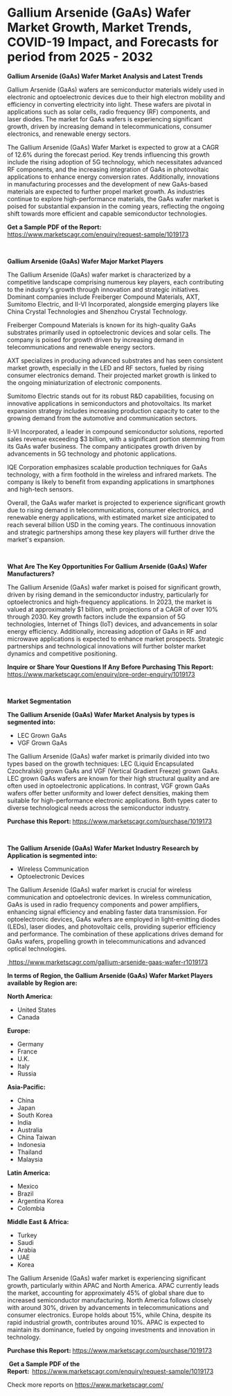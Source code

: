 <p><h1>Gallium Arsenide (GaAs) Wafer Market Growth, Market Trends, COVID-19 Impact, and Forecasts for period from 2025 - 2032</h1></p><p><strong>Gallium Arsenide (GaAs) Wafer Market Analysis and Latest Trends</strong></p>
<p><p>Gallium Arsenide (GaAs) wafers are semiconductor materials widely used in electronic and optoelectronic devices due to their high electron mobility and efficiency in converting electricity into light. These wafers are pivotal in applications such as solar cells, radio frequency (RF) components, and laser diodes. The market for GaAs wafers is experiencing significant growth, driven by increasing demand in telecommunications, consumer electronics, and renewable energy sectors.</p><p>The Gallium Arsenide (GaAs) Wafer Market is expected to grow at a CAGR of 12.6% during the forecast period. Key trends influencing this growth include the rising adoption of 5G technology, which necessitates advanced RF components, and the increasing integration of GaAs in photovoltaic applications to enhance energy conversion rates. Additionally, innovations in manufacturing processes and the development of new GaAs-based materials are expected to further propel market growth. As industries continue to explore high-performance materials, the GaAs wafer market is poised for substantial expansion in the coming years, reflecting the ongoing shift towards more efficient and capable semiconductor technologies.</p></p>
<p><strong>Get a Sample PDF of the Report:&nbsp;</strong> <a href="https://www.marketscagr.com/enquiry/request-sample/1019173?utm_campaign=3263&utm_medium=2&utm_source=Github&utm_content=ia&utm_term=21032025&utm_id=gallium-arsenide-gaas-wafer">https://www.marketscagr.com/enquiry/request-sample/1019173</a></p>
<p>&nbsp;</p>
<p><strong>Gallium Arsenide (GaAs) Wafer Major Market Players</strong></p>
<p><p>The Gallium Arsenide (GaAs) wafer market is characterized by a competitive landscape comprising numerous key players, each contributing to the industry's growth through innovation and strategic initiatives. Dominant companies include Freiberger Compound Materials, AXT, Sumitomo Electric, and II-VI Incorporated, alongside emerging players like China Crystal Technologies and Shenzhou Crystal Technology.</p><p>Freiberger Compound Materials is known for its high-quality GaAs substrates primarily used in optoelectronic devices and solar cells. The company is poised for growth driven by increasing demand in telecommunications and renewable energy sectors.</p><p>AXT specializes in producing advanced substrates and has seen consistent market growth, especially in the LED and RF sectors, fueled by rising consumer electronics demand. Their projected market growth is linked to the ongoing miniaturization of electronic components.</p><p>Sumitomo Electric stands out for its robust R&D capabilities, focusing on innovative applications in semiconductors and photovoltaics. Its market expansion strategy includes increasing production capacity to cater to the growing demand from the automotive and communication sectors.</p><p>II-VI Incorporated, a leader in compound semiconductor solutions, reported sales revenue exceeding $3 billion, with a significant portion stemming from its GaAs wafer business. The company anticipates growth driven by advancements in 5G technology and photonic applications.</p><p>IQE Corporation emphasizes scalable production techniques for GaAs technology, with a firm foothold in the wireless and infrared markets. The company is likely to benefit from expanding applications in smartphones and high-tech sensors.</p><p>Overall, the GaAs wafer market is projected to experience significant growth due to rising demand in telecommunications, consumer electronics, and renewable energy applications, with estimated market size anticipated to reach several billion USD in the coming years. The continuous innovation and strategic partnerships among these key players will further drive the market's expansion.</p></p>
<p>&nbsp;</p>
<p><strong>What Are The Key Opportunities For Gallium Arsenide (GaAs) Wafer Manufacturers?</strong></p>
<p><p>The Gallium Arsenide (GaAs) wafer market is poised for significant growth, driven by rising demand in the semiconductor industry, particularly for optoelectronics and high-frequency applications. In 2023, the market is valued at approximately $1 billion, with projections of a CAGR of over 10% through 2030. Key growth factors include the expansion of 5G technologies, Internet of Things (IoT) devices, and advancements in solar energy efficiency. Additionally, increasing adoption of GaAs in RF and microwave applications is expected to enhance market prospects. Strategic partnerships and technological innovations will further bolster market dynamics and competitive positioning.</p></p>
<p><strong>Inquire or Share Your Questions If Any Before Purchasing This Report:</strong> <a href="https://www.marketscagr.com/enquiry/pre-order-enquiry/1019173?utm_campaign=3263&utm_medium=2&utm_source=Github&utm_content=ia&utm_term=21032025&utm_id=gallium-arsenide-gaas-wafer">https://www.marketscagr.com/enquiry/pre-order-enquiry/1019173</a></p>
<p>&nbsp;</p>
<p><strong>Market Segmentation</strong></p>
<p><strong>The Gallium Arsenide (GaAs) Wafer Market Analysis by types is segmented into:</strong></p>
<p><ul><li>LEC Grown GaAs</li><li>VGF Grown GaAs</li></ul></p>
<p><p>The Gallium Arsenide (GaAs) wafer market is primarily divided into two types based on the growth techniques: LEC (Liquid Encapsulated Czochralski) grown GaAs and VGF (Vertical Gradient Freeze) grown GaAs. LEC grown GaAs wafers are known for their high structural quality and are often used in optoelectronic applications. In contrast, VGF grown GaAs wafers offer better uniformity and lower defect densities, making them suitable for high-performance electronic applications. Both types cater to diverse technological needs across the semiconductor industry.</p></p>
<p><strong>Purchase this Report:&nbsp;</strong><a href="https://www.marketscagr.com/purchase/1019173?utm_campaign=3263&utm_medium=2&utm_source=Github&utm_content=ia&utm_term=21032025&utm_id=gallium-arsenide-gaas-wafer">https://www.marketscagr.com/purchase/1019173</a></p>
<p>&nbsp;</p>
<p><strong>The Gallium Arsenide (GaAs) Wafer Market Industry Research by Application is segmented into:</strong></p>
<p><ul><li>Wireless Communication</li><li>Optoelectronic Devices</li></ul></p>
<p><p>The Gallium Arsenide (GaAs) wafer market is crucial for wireless communication and optoelectronic devices. In wireless communication, GaAs is used in radio frequency components and power amplifiers, enhancing signal efficiency and enabling faster data transmission. For optoelectronic devices, GaAs wafers are employed in light-emitting diodes (LEDs), laser diodes, and photovoltaic cells, providing superior efficiency and performance. The combination of these applications drives demand for GaAs wafers, propelling growth in telecommunications and advanced optical technologies.</p></p>
<p><a href="https://www.marketscagr.com/gallium-arsenide-gaas-wafer-r1019173?utm_campaign=3263&utm_medium=2&utm_source=Github&utm_content=ia&utm_term=21032025&utm_id=gallium-arsenide-gaas-wafer">&nbsp;https://www.marketscagr.com/gallium-arsenide-gaas-wafer-r1019173</a></p>
<p><strong>In terms of Region, the Gallium Arsenide (GaAs) Wafer Market Players available by Region are:</strong></p>
<p>
    <p> <strong> North America: </strong>
        <ul>
            <li>United States</li>
            <li>Canada</li>
        </ul>
        </p> 
    <p> <strong> Europe: </strong>
        <ul>
            <li>Germany</li>
            <li>France</li>
            <li>U.K.</li>
            <li>Italy</li>
            <li>Russia</li>
        </ul>
        </p> 
    <p> <strong> Asia-Pacific: </strong>
        <ul>
            <li>China</li>
            <li>Japan</li>
            <li>South Korea</li>
            <li>India</li>
            <li>Australia</li>
            <li>China Taiwan</li>
            <li>Indonesia</li>
            <li>Thailand</li>
            <li>Malaysia</li>
        </ul>
        </p> 
    <p> <strong> Latin America: </strong>
        <ul>
            <li>Mexico</li>
            <li>Brazil</li>
            <li>Argentina Korea</li>
            <li>Colombia</li>
        </ul>
        </p> 
    <p> <strong> Middle East & Africa: </strong>
        <ul>
            <li>Turkey</li>
            <li>Saudi</li>
            <li>Arabia</li>
            <li>UAE</li>
            <li>Korea</li>
        </ul>
    </p>
    </p>
<p><p>The Gallium Arsenide (GaAs) wafer market is experiencing significant growth, particularly within APAC and North America. APAC currently leads the market, accounting for approximately 45% of global share due to increased semiconductor manufacturing. North America follows closely with around 30%, driven by advancements in telecommunications and consumer electronics. Europe holds about 15%, while China, despite its rapid industrial growth, contributes around 10%. APAC is expected to maintain its dominance, fueled by ongoing investments and innovation in technology.</p></p>
<p><strong>Purchase this Report: </strong><a href="https://www.marketscagr.com/purchase/1019173?utm_campaign=3263&utm_medium=2&utm_source=Github&utm_content=ia&utm_term=21032025&utm_id=gallium-arsenide-gaas-wafer">https://www.marketscagr.com/purchase/1019173</a></p>
<p>&nbsp;<strong>Get a Sample PDF of the Report:&nbsp;&nbsp;</strong><a href="https://www.marketscagr.com/enquiry/request-sample/1019173?utm_campaign=3263&utm_medium=2&utm_source=Github&utm_content=ia&utm_term=21032025&utm_id=gallium-arsenide-gaas-wafer">https://www.marketscagr.com/enquiry/request-sample/1019173</a></p>
<p><strong></strong></p>
<p>Check more reports on <a href="https://www.marketscagr.com/?utm_campaign=3263&utm_medium=2&utm_source=Github&utm_content=ia&utm_term=21032025&utm_id=gallium-arsenide-gaas-wafer">https://www.marketscagr.com/</a></p>